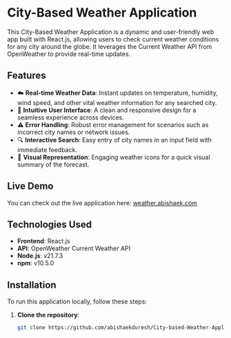 # City-Based Weather Application

This City-Based Weather Application is a dynamic and user-friendly web app built with React.js, allowing users to check current weather conditions for any city around the globe. It leverages the Current Weather API from OpenWeather to provide real-time updates.

## Features

- ☁️ **Real-time Weather Data**: Instant updates on temperature, humidity, wind speed, and other vital weather information for any searched city.
- 📱 **Intuitive User Interface**: A clean and responsive design for a seamless experience across devices.
- ⚠️ **Error Handling**: Robust error management for scenarios such as incorrect city names or network issues.
- 🔍 **Interactive Search**: Easy entry of city names in an input field with immediate feedback.
- 🌈 **Visual Representation**: Engaging weather icons for a quick visual summary of the forecast.

## Live Demo

You can check out the live application here: [weather.abishaek.com](https://weather.abishaek.com/)

## Technologies Used

- **Frontend**: React.js
- **API**: OpenWeather Current Weather API
- **Node.js**: v21.7.3
- **npm**: v10.5.0

## Installation

To run this application locally, follow these steps:

1. **Clone the repository**:

   ```bash
   git clone https://github.com/abishaekduresh/City-based-Weather-Application-using-React-JS.git
